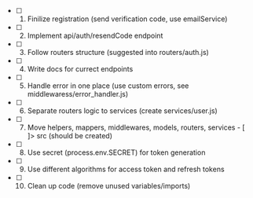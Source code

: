 - [ ] 1. Finilize registration (send verification code, use emailService)
- [ ] 2. Implement api/auth/resendCode endpoint
- [ ] 3. Follow routers structure (suggested into routers/auth.js)
- [ ] 4. Write docs for currect endpoints
- [ ] 5. Handle error in one place (use custom errors, see middlewaress/error_handler.js)
- [ ] 6. Separate routers logic to services (create services/user.js)
- [ ] 7. Move helpers, mappers, middlewares, models, routers, services - [ ]> src (should be created)
- [ ] 8. Use secret (process.env.SECRET) for token generation
- [ ] 9. Use different algorithms for access token and refresh tokens
- [ ] 10. Clean up code (remove unused variables/imports)
